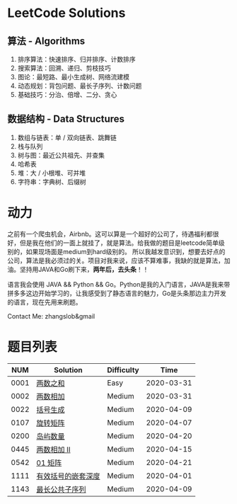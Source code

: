 # LeetCode Solutions

## 算法 - Algorithms

1. 排序算法：快速排序、归并排序、计数排序
2. 搜索算法：回溯、递归、剪枝技巧
3. 图论：最短路、最小生成树、网络流建模
4. 动态规划：背包问题、最长子序列、计数问题
5. 基础技巧：分治、倍增、二分、贪心

## 数据结构 - Data Structures

1. 数组与链表：单 / 双向链表、跳舞链
2. 栈与队列
3. 树与图：最近公共祖先、并查集
4. 哈希表
5. 堆：大 / 小根堆、可并堆
6. 字符串：字典树、后缀树

# 动力

之前有一个爬虫机会，Airbnb。这可以算是一个超好的公司了，待遇福利都很好，但是我在他们的一面上就挂了，就是算法。给我做的题目是leetcode简单级别的，如果现场面是medium到hard级别的。
所以我越发意识到，想要去好点的公司，算法是我必须过的关。项目对我来说，应该不算难事，我缺的就是算法，加油。坚持用JAVA和Go刷下来，**两年后，去头条**！！

语言我会使用 JAVA && Python && Go。Python是我的入门语言，JAVA是我来带拼多多这边开始学习的，让我感受到了静态语言的魅力，Go是头条那边主力开发的语言，现在先用来刷题。

Contact Me: zhangslob&gmail 

# 题目列表

| NUM | Solution | Difficulty | Time |
|---| -----  | ---------- | ---- |
|0001|[两数之和](./problems/0001.two-sum/README.md)|Easy| 2020-03-31 |
|0002|[两数相加](./problems/0002.add-two-numbers/README.md)|Medium|  2020-03-31 |
|0022|[括号生成](./problems/0022.generate-parentheses/README.md)|Medium|  2020-04-09 |
|0107|[旋转矩阵](./problems/0107.rotate-matrix-lcci/README.md)|Medium|  2020-04-07 |
|0200|[岛屿数量](./problems/0200.number-of-islands/README.md)|Medium|  2020-04-20 |
|0445|[两数相加 II](./problems/0445.add-two-numbers-ii/README.md)|Medium|  2020-04-15 |
|0542|[01 矩阵](./problems/0542.01-matrix/README.md)|Medium|  2020-04-21 |
|1111|[有效括号的嵌套深度](./problems/1111.maximum-nesting-depth-of-two-valid-parentheses-strings/README.md)|Medium|  2020-04-01 |
|1143|[最长公共子序列](./problems/1143.longest-common-subsequence/README.md)|Medium|  2020-04-09 |

